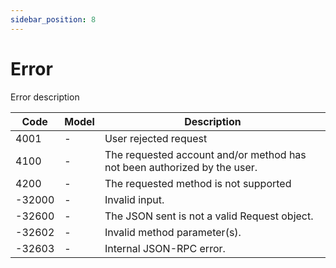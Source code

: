 ```yaml
---
sidebar_position: 8
---
```


# Error

Error description

| Code   | Model | Description                                                              |
| ------ | ----- | ------------------------------------------------------------------------ |
| 4001   | -     | User rejected request                                                    |
| 4100   | -     | The requested account and/or method has not been authorized by the user. |
| 4200   | -     | The requested method is not supported                                    |
| -32000 | -     | Invalid input.                                                           |
| -32600 | -     | The JSON sent is not a valid Request object.                             |
| -32602 | -     | Invalid method parameter(s).                                             |
| -32603 | -     | Internal JSON-RPC error.                                                 |
